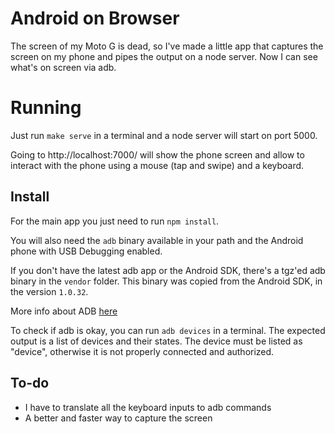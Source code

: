 # Android on Browser

The screen of my Moto G is dead, so I've made a little app that captures the screen on my phone and
pipes the output on a node server. Now I can see what's on screen via adb.

# Running

Just run `make serve` in a terminal and a node server will start on port 5000.

Going to http://localhost:7000/ will show the phone screen and allow to interact with the phone
using a mouse (tap and swipe) and a keyboard.

## Install

For the main app you just need to run `npm install`.

You will also need the `adb` binary available in your path and the Android phone with USB Debugging enabled.

If you don't have the latest adb app or the Android SDK, there's a tgz'ed adb binary in the `vendor` folder.
This binary was copied from the Android SDK, in the version `1.0.32`.

More info about ADB [here](https://developer.android.com/sdk/installing/index.html)

To check if adb is okay, you can run `adb devices` in a terminal. The expected output is a list of devices
and their states. The device must be listed as "device", otherwise it is not properly connected and authorized.

## To-do

- I have to translate all the keyboard inputs to adb commands
- A better and faster way to capture the screen
